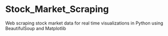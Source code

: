 # Stock_Market_Scraping
Web scraping stock market data for real time visualizations in Python using BeautifulSoup and Matplotlib
